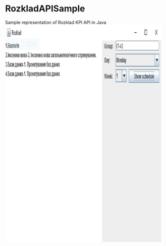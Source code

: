 # RozkladAPISample
Sample representation of Rozklad KPI API in Java
<br>
<img height="700" src="https://github.com/JekaK/RozkladAPISample/blob/master/doc/Rozklad.PNG"/>
<br>

